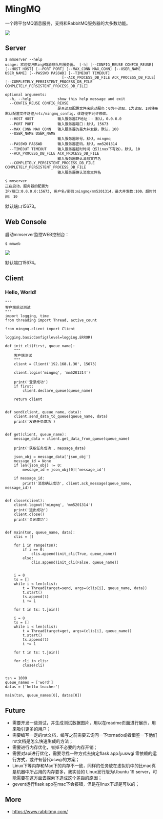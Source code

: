 # MingMQ

一个跨平台MQ消息服务，支持和RabbitMQ服务器的大多数功能。

![](https://github.com/zswj123/MingMQ/blob/master/logo.jpg)

## Server

```
$ mmserver --help
usage: 欢迎使用MingMQ消息队列服务器。 [-h] [--CONFIG_REUSE CONFIG_REUSE] [--HOST HOST] [--PORT PORT] [--MAX_CONN MAX_CONN] [--USER_NAME USER_NAME] [--PASSWD PASSWD] [--TIMEOUT TIMEOUT]
                          [--ACK_PROCESS_DB_FILE ACK_PROCESS_DB_FILE] [--COMPLETELY_PERSISTENT_PROCESS_DB_FILE COMPLETELY_PERSISTENT_PROCESS_DB_FILE]

optional arguments:
  -h, --help            show this help message and exit
  --CONFIG_REUSE CONFIG_REUSE
                        是否读取配置文件来启动服务：0为不读取，1为读取，1则使用默认配置文件路径/etc/mingmq_config，该路径不允许修改。
  --HOST HOST           输入服务器IP地址：: 默认，0.0.0.0
  --PORT PORT           输入服务器端口：默认，15673
  --MAX_CONN MAX_CONN   输入服务器的最大并发数，默认，100
  --USER_NAME USER_NAME
                        输入服务器账号，默认，mingmq
  --PASSWD PASSWD       输入服务器密码，默认，mm5201314
  --TIMEOUT TIMEOUT     输入服务器超时时间（仅linux下有效），默认，10
  --ACK_PROCESS_DB_FILE ACK_PROCESS_DB_FILE
                        输入服务器确认消息文件名
  --COMPLETELY_PERSISTENT_PROCESS_DB_FILE COMPLETELY_PERSISTENT_PROCESS_DB_FILE
                        输入服务器确认消息文件名

$ mmserver
正在启动，服务器的配置为
IP/端口:0.0.0.0:15673, 用户名/密码:mingmq/mm5201314，最大并发数:100，超时时间: 10

```

默认端口15673。

## Web Console

启动mmserver监控WEB控制台：

```
$ mmweb
```

![](https://github.com/zswj123/MingMQ/blob/master/web_console.png)

默认端口15674。

## Client
### Hello, World!
```
"""
客户端启动测试
"""
import logging, time
from threading import Thread, active_count

from mingmq.client import Client

logging.basicConfig(level=logging.ERROR)

def init_cli(first, queue_name):
    """
    客户端测试
    """
    client = Client('192.168.1.30', 15673)

    client.login('mingmq', 'mm5201314')

    print('登录成功')
    if first:
        client.declare_queue(queue_name)

    return client


def send(client, queue_name, data):
    client.send_data_to_queue(queue_name, data)
    print('发送任务成功')


def get(client, queue_name):
    message_data = client.get_data_from_queue(queue_name)

    print('获取任务成功', message_data)

    json_obj = message_data['json_obj']
    message_id = None
    if len(json_obj) != 0:
        message_id = json_obj[0]['message_id']

    if message_id:
        print('消息确认成功', client.ack_message(queue_name, message_id))


def close(client):
    client.logout('mingmq', 'mm5201314')
    print('退出成功')
    client.close()
    print('关闭成功')


def main(tsn, queue_name, data):
    clis = []

    for i in range(tsn):
        if i == 0:
            clis.append(init_cli(True, queue_name))
        else:
            clis.append(init_cli(False, queue_name))


    i = 0
    ts = []
    while i < len(clis):
        t = Thread(target=send, args=(clis[i], queue_name, data))
        t.start()
        ts.append(t)
        i += 1

    for t in ts: t.join()

    i = 0
    ts = []
    while i < len(clis):
        t = Thread(target=get, args=(clis[i], queue_name))
        t.start()
        ts.append(t)
        i += 1

    for t in ts: t.join()

    for cli in clis:
        close(cli)


tsn = 1000
queue_names = ['word']
datas = ['hello teacher']

main(tsn, queue_names[0], datas[0])
```

## Future

* 需要开发一些测试，并生成测试数据图片，用以在readme页面进行展示，用来吸引更多的用户；
* 需要编写一定的rst文档，编写之前需要去询问一下tornado或者借鉴一下他们rst文档是怎么快速生成的方法；
* 需要进行内存优化，省掉不必要的内存开销；
* 需要对api进行优化，需要寻找一种方式去搞定flask app与uswgi 零依赖的运行方式，或许有替代uswgi的方案；
* Linux下等内存和Mac下的内存不一致，同样的任务放在虚拟机中的比mac真是机器中所占用的内存要多，我实验的
Linux发行版为Ubuntu 19 server，可能需要在这方面去探索下造成这个差距的原因；
* gevent运行flask app在mac下会报错，但是在linux下却是可以的；

## More

* https://www.rabbitmq.com/